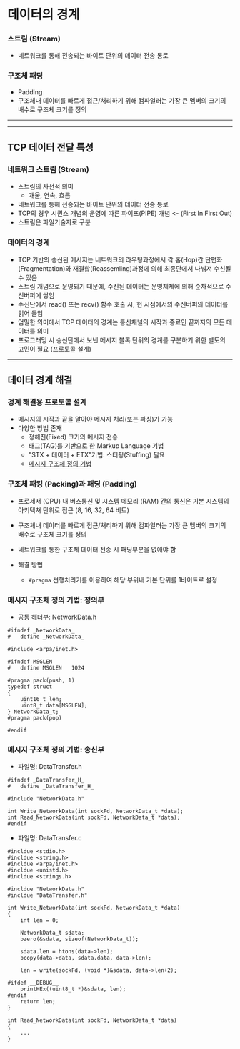 # 데이터의 경계

### 스트림 (Stream)

- 네트워크를 통해 전송되는 바이트 단위의 데이터 전송 통로

### 구조체 패딩

- Padding
- 구조체내 데이터를 빠르게 접근/처리하기 위해 컴파일러는 가장 큰 멤버의 크기의 배수로 구조체 크기를 정의

---

---

## TCP 데이터 전달 특성

### 네트워크 스트림 (Stream)

- 스트림의 사전적 의미
  - 개울, 연속, 흐름
- 네트워크를 통해 전송되는 바이트 단위의 데이터 전송 통로
- TCP의 경우 시퀀스 개념의 운영에 따른 파이프(PIPE) 개념 <- (First In First Out)
- 스트림은 파일기술자로 구분

### 데이터의 경계

- TCP 기반의 송신된 메시지는 네트워크의 라우팅과정에서 각 홉(Hop)간 단편화(Fragmentation)와 재결합(Reassemling)과정에 의해
  최종단에서 나눠져 수신될 수 있음
- 스트림 개념으로 운영되기 때문에, 수신된 데이터는 운영체제에 의해 순차적으로 수신버퍼에 쌓임
- 수신단에서 read() 또는 recv() 함수 호출 시, 현 시점에서의 수신버퍼의 데이터를 읽어 들임
- 엄밀한 의미에서 TCP 데이터의 경계는 통신채널의 시작과 종료인 끝까지의 모든 데이터를 의미
- 프로그래밍 시 송신단에서 보낸 메시지 블록 단위의 경계를 구분하기 위한 별도의 고민이 필요 (프로토콜 설계)

---

## 데이터 경계 해결

### 경계 해결용 프로토콜 설계

- 메시지의 시작과 끝을 알아야 메시지 처리(또는 파싱)가 가능
- 다양한 방법 존재
  - 정해진(Fixed) 크기의 메시지 전송
  - 태그(TAG)를 기반으로 한 Markup Language 기법
  - "STX + 데이터 + ETX"기법: 스터핑(Stuffing) 필요
  - <U>메시지 구조체 정의 기법</U>

### 구조체 패킹 (Packing)과 패딩 (Padding)

- 프로세서 (CPU) 내 버스통신 및 시스템 메모리 (RAM) 간의 통신은 기본 시스템의 아키텍쳐 단위로 접근 (8, 16, 32, 64 비트)
- 구조체내 데이터를 빠르게 접근/처리하기 위해 컴파일러는 가장 큰 멤버의 크기의 배수로 구조체 크기를 정의
- 네트워크를 통한 구조체 데이터 전송 시 패딩부분을 없애야 함

- 해결 방법
  - `#pragma` 선행처리기를 이용하여 해당 부위내 기본 단위를 1바이트로 설정

### 메시지 구조체 정의 기법: 정의부

- 공통 헤더부: NetworkData.h

```
#ifndef _NetworkData_
#   define _NetworkData_

#include <arpa/inet.h>

#ifndef MSGLEN
#   define MSGLEN   1024

#pragma pack(push, 1)
typedef struct
{
    uint16_t len;
    uint8_t data[MSGLEN];
} NetworkData_t;
#pragma pack(pop)

#endif
```

### 메시지 구조체 정의 기법: 송신부

- 파일명: DataTransfer.h

```
#ifndef _DataTransfer_H_
#   define _DataTransfer_H_

#include "NetworkData.h"

int Write_NetworkData(int sockFd, NetworkData_t *data);
int Read_NetworkData(int sockFd, NetworkData_t *data);
#endif
```

- 파일명: DataTransfer.c

```
#incldue <stdio.h>
#incldue <string.h>
#incldue <arpa/inet.h>
#incldue <unistd.h>
#incldue <strings.h>

#incldue "NetworkData.h"
#incldue "DataTransfer.h"

int Write_NetworkData(int sockFd, NetworkData_t *data)
{
    int len = 0;

    NetworkData_t sdata;
    bzero(&sdata, sizeof(NetworkData_t));

    sdata.len = htons(data->len);
    bcopy(data->data, sdata.data, data->len);

    len = write(sockFd, (void *)&sdata, data->len+2);

#ifdef __DEBUG__
    printHEx((uint8_t *)&sdata, len);
#endif
    return len;
}

int Read_NetworkData(int sockFd, NetworkData_t *data)
{
    ...
}
```
